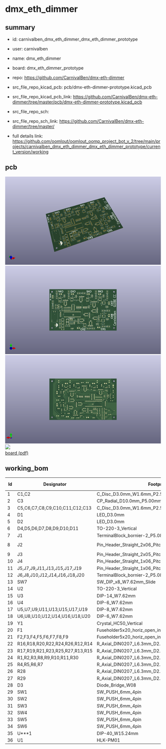 # dmx_eth_dimmer
 
## summary 
* id: carnivalben_dmx_eth_dimmer_dmx_eth_dimmer_prototype
* user: carnivalben
* name: dmx_eth_dimmer
* board: dmx_eth_dimmer_prototype
* repo: https://github.com/CarnivalBen/dmx-eth-dimmer
* src_file_repo_kicad_pcb: pcb/dmx-eth-dimmer-prototype.kicad_pcb
* src_file_repo_kicad_pcb_link: https://github.com/CarnivalBen/dmx-eth-dimmer/tree/master/pcb/dmx-eth-dimmer-prototype.kicad_pcb


* src_file_repo_sch: 
* src_file_repo_sch_link: https://github.com/CarnivalBen/dmx-eth-dimmer/tree/master/
* full details link: https://github.com/oomlout/oomlout_oomp_project_bot_v_2/tree/main/projects/carnivalben_dmx_eth_dimmer_dmx_eth_dimmer_prototype/current_version/working  


## pcb  
![](working_3d_600.png) 
![](working_3d_front_600.png)  
![](working_3d_back_600.png)  
![](working_600.png)  
[board (pdf)](working.pdf)  

## working_bom
| Id | Designator | Footprint | Quantity | Designation | Supplier and ref |  | None | 
| --- | --- | --- | --- | --- | --- | --- | --- | 
| 1 | C1,C2 | C_Disc_D3.0mm_W1.6mm_P2.50mm | 2 | 33pF |  |  | [''] | 
| 2 | C3 | CP_Radial_D10.0mm_P5.00mm | 1 | 1000uF |  |  | [''] | 
| 3 | C5,C6,C7,C8,C9,C10,C11,C12,C13 | C_Disc_D3.0mm_W1.6mm_P2.50mm | 9 | 0.01uF |  |  | [''] | 
| 4 | D1 | LED_D3.0mm | 1 | CFG Status |  |  | [''] | 
| 5 | D2 | LED_D3.0mm | 1 | Ethernet Status |  |  | [''] | 
| 6 | D4,D5,D6,D7,D8,D9,D10,D11 | TO-220-3_Vertical | 8 | BTA08-600 |  |  | [''] | 
| 7 | J1 | TerminalBlock_bornier-2_P5.08mm | 1 | MAINS IN |  |  | [''] | 
| 8 | J2 | Pin_Header_Straight_2x06_Pitch2.54mm | 1 | STANDARD ENC28J60 |  |  | [''] | 
| 9 | J3 | Pin_Header_Straight_2x05_Pitch2.54mm | 1 | MINI ENC28J60 |  |  | [''] | 
| 10 | J4 | Pin_Header_Straight_1x06_Pitch2.54mm | 1 | MASTER PROG |  |  | [''] | 
| 11 | J5,J7,J9,J11,J13,J15,J17,J19 | Pin_Header_Straight_1x06_Pitch2.54mm | 8 | PRG |  |  | [''] | 
| 12 | J6,J8,J10,J12,J14,J16,J18,J20 | TerminalBlock_bornier-2_P5.08mm | 8 | LOAD |  |  | [''] | 
| 13 | SW7 | SW_DIP_x8_W7.62mm_Slide | 1 | SW_DIP_x08 |  |  | [''] | 
| 14 | U2 | TO-220-3_Vertical | 1 | 3.3v Regulator |  |  | [''] | 
| 15 | U3 | DIP-14_W7.62mm | 1 | 74HCT08 |  |  | [''] | 
| 16 | U4 | DIP-6_W7.62mm | 1 | 4N25 |  |  | [''] | 
| 17 | U5,U7,U9,U11,U13,U15,U17,U19 | DIP-8_W7.62mm | 8 | PIC12(L)F1571/2 |  |  | [''] | 
| 18 | U6,U8,U10,U12,U14,U16,U18,U20 | DIP-6_W7.62mm | 8 | MOC3020M |  |  | [''] | 
| 19 | Y1 | Crystal_HC50_Vertical | 1 | 20MHz |  |  | [''] | 
| 20 | F1 | Fuseholder5x20_horiz_open_inline_Type-I | 1 | 100mA |  |  | [''] | 
| 21 | F2,F3,F4,F5,F6,F7,F8,F9 | Fuseholder5x20_horiz_open_inline_Type-I | 8 | 5A |  |  | [''] | 
| 22 | R16,R18,R20,R22,R24,R26,R12,R14 | R_Axial_DIN0207_L6.3mm_D2.5mm_P10.16mm_Horizontal | 8 | 240 |  |  | [''] | 
| 23 | R17,R19,R21,R23,R25,R27,R13,R15 | R_Axial_DIN0207_L6.3mm_D2.5mm_P10.16mm_Horizontal | 8 | 180 |  |  | [''] | 
| 24 | R1,R2,R3,R8,R9,R10,R11,R30 | R_Axial_DIN0207_L6.3mm_D2.5mm_P10.16mm_Horizontal | 8 | 10K |  |  | [''] | 
| 25 | R4,R5,R6,R7 | R_Axial_DIN0207_L6.3mm_D2.5mm_P10.16mm_Horizontal | 4 | 300 |  |  | [''] | 
| 26 | R28 | R_Axial_DIN0207_L6.3mm_D2.5mm_P10.16mm_Horizontal | 1 | 100K |  |  | [''] | 
| 27 | R29 | R_Axial_DIN0207_L6.3mm_D2.5mm_P10.16mm_Horizontal | 1 | 120 |  |  | [''] | 
| 28 | D3 | Diode_Bridge_W08 | 1 | BRIDGE |  |  | [''] | 
| 29 | SW1 | SW_PUSH_6mm_4pin | 1 | IP1 |  |  | [''] | 
| 30 | SW2 | SW_PUSH_6mm_4pin | 1 | IP2 |  |  | [''] | 
| 31 | SW3 | SW_PUSH_6mm_4pin | 1 | IP3 |  |  | [''] | 
| 32 | SW4 | SW_PUSH_6mm_4pin | 1 | IP4 |  |  | [''] | 
| 33 | SW5 | SW_PUSH_6mm_4pin | 1 | DMXAH |  |  | [''] | 
| 34 | SW6 | SW_PUSH_6mm_4pin | 1 | DMXAL |  |  | [''] | 
| 35 | U***1 | DIP-40_W15.24mm | 1 | PIC16F877A |  |  | [''] | 
| 36 | U1 | HLK-PM01 | 1 | PSU-5VDC |  |  | [''] | 




